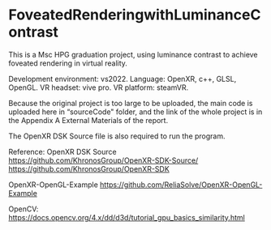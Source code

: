 # FoveatedRenderingwithLuminanceContrast
This is a Msc HPG graduation project, using luminance contrast to achieve foveated rendering in virtual reality.

Development environment: vs2022.
Language: OpenXR, c++, GLSL, OpenGL.
VR headset: vive pro.
VR platform: steamVR.

Because the original project is too large to be uploaded, the main code is uploaded here in “sourceCode" folder, and the link of the whole project is in the Appendix A External Materials of the report.

The OpenXR DSK Source file is also required to run the program.

Reference:
OpenXR DSK Source
https://github.com/KhronosGroup/OpenXR-SDK-Source/
https://github.com/KhronosGroup/OpenXR-SDK

OpenXR-OpenGL-Example
https://github.com/ReliaSolve/OpenXR-OpenGL-Example

OpenCV:
https://docs.opencv.org/4.x/dd/d3d/tutorial_gpu_basics_similarity.html
